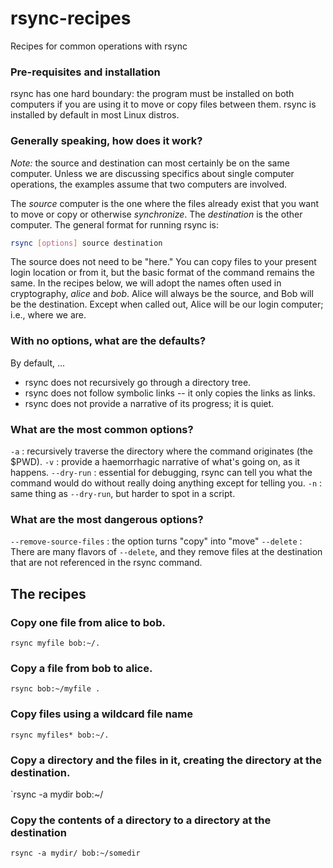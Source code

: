 # rsync-recipes
Recipes for common operations with rsync

### Pre-requisites and installation

rsync has one hard boundary: the program must be installed on both computers if you are
using it to move or copy files between them. rsync is installed by default in most Linux
distros.

### Generally speaking, how does it work?

*Note:* the source and destination can most certainly be on the same computer. Unless we are discussing
specifics about single computer operations, the examples assume that two computers are involved.

The *source* computer is the one where the files already exist that you want to move or copy or otherwise
*synchronize*. The *destination* is the other computer. The general format for running rsync is:

```bash
rsync [options] source destination
```

The source does not need to be "here." You can copy files to your present login location or from it, but the
basic format of the command remains the same. In the recipes below, we will adopt the
names often used in cryptography, *alice* and *bob*. Alice will always be the source, and Bob will be the
destination. Except when called out, Alice will be our login computer; i.e., where we are.

### With no options, what are the defaults?

By default, ...

- rsync does not recursively go through a directory tree.
- rsync does not follow symbolic links -- it only copies the links as links.
- rsync does not provide a narrative of its progress; it is quiet.

### What are the most common options?

`-a` : recursively traverse the directory where the command originates (the $PWD).
`-v` : provide a haemorrhagic narrative of what's going on, as it happens.
`--dry-run` : essential for debugging, rsync can tell you what the command would do without really doing anything except for telling you.
`-n` : same thing as `--dry-run`, but harder to spot in a script.

### What are the most dangerous options?

`--remove-source-files` : the option turns "copy" into "move"
`--delete` : There are many flavors of `--delete`, and they remove files at the destination that are not referenced in the rsync command.

## The recipes

### Copy one file from alice to bob.

`rsync myfile bob:~/.`

### Copy a file from bob to alice.

`rsync bob:~/myfile .`

### Copy files using a wildcard file name

`rsync myfiles* bob:~/.`

### Copy a directory and the files in it, creating the directory at the destination.

`rsync -a mydir bob:~/

### Copy the contents of a directory to a directory at the destination 

`rsync -a mydir/ bob:~/somedir`
